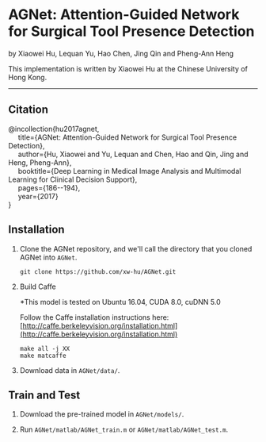 # AGNet: Attention-Guided Network for Surgical Tool Presence Detection

by Xiaowei Hu, Lequan Yu, Hao Chen, Jing Qin and Pheng-Ann Heng

This implementation is written by Xiaowei Hu at the Chinese University of Hong Kong.

***

## Citation

@incollection{hu2017agnet,   
&nbsp;&nbsp;&nbsp;&nbsp;  title={AGNet: Attention-Guided Network for Surgical Tool Presence Detection},   
&nbsp;&nbsp;&nbsp;&nbsp;  author={Hu, Xiaowei and Yu, Lequan and Chen, Hao and Qin, Jing and Heng, Pheng-Ann},   
&nbsp;&nbsp;&nbsp;&nbsp;  booktitle={Deep Learning in Medical Image Analysis and Multimodal Learning for Clinical Decision Support},   
&nbsp;&nbsp;&nbsp;&nbsp;  pages={186--194},   
&nbsp;&nbsp;&nbsp;&nbsp;  year={2017}         
}

## Installation
1. Clone the AGNet repository, and we'll call the directory that you cloned AGNet into `AGNet`.

    ```shell
    git clone https://github.com/xw-hu/AGNet.git
    ```

2. Build Caffe

   *This model is tested on Ubuntu 16.04, CUDA 8.0, cuDNN 5.0   
    
   Follow the Caffe installation instructions here: [http://caffe.berkeleyvision.org/installation.html](http://caffe.berkeleyvision.org/installation.html)   

   ```shell
   make all -j XX
   make matcaffe
   ```
   
3. Download data in `AGNet/data/`.

## Train and Test

1. Download the pre-trained model in `AGNet/models/`.

2. Run `AGNet/matlab/AGNet_train.m` or `AGNet/matlab/AGNet_test.m`.
   
   
